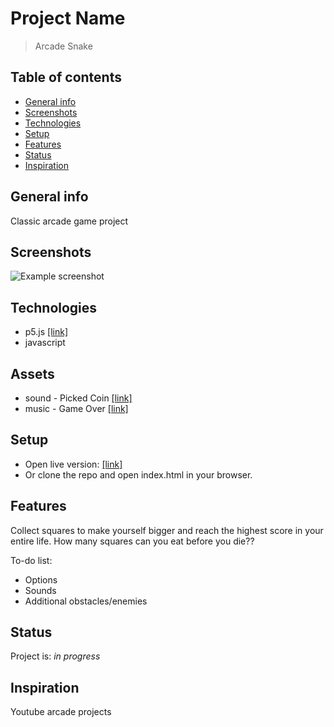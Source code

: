 # Project Name
> Arcade Snake

## Table of contents
* [General info](#general-info)
* [Screenshots](#screenshots)
* [Technologies](#technologies)
* [Setup](#setup)
* [Features](#features)
* [Status](#status)
* [Inspiration](#inspiration)

## General info
Classic arcade game project

## Screenshots
![Example screenshot](http://www.kamiljarzab.pl/Projekty/Snake/img/screen.png)


## Technologies
* p5.js [[link]](https://p5js.org/)
* javascript

## Assets
* sound - Picked Coin [[link]](https://opengameart.org/content/picked-coin-echo-2)
* music - Game Over [[link]](https://opengameart.org/content/game-over-0)

## Setup
* Open live version: [[link]](http://www.kamiljarzab.pl/Projekty/Snake/)
* Or clone the repo and open index.html in your browser.

## Features
Collect squares to make yourself bigger and reach the highest score in your entire life.
How many squares can you eat before you die??

To-do list:
* Options
* Sounds
* Additional obstacles/enemies

## Status
Project is: _in progress_

## Inspiration
Youtube arcade projects

